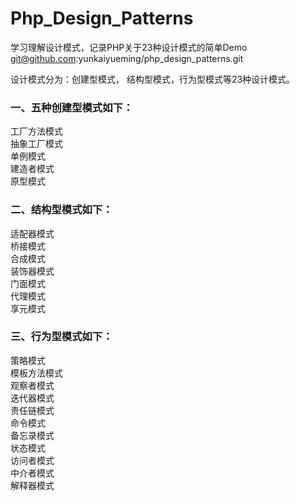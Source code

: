 # Php_Design_Patterns #
学习理解设计模式，记录PHP关于23种设计模式的简单Demo  
git@github.com:yunkaiyueming/php_design_patterns.git

设计模式分为：创建型模式， 结构型模式，行为型模式等23种设计模式。

### 一、五种创建型模式如下：
工厂方法模式   
抽象工厂模式   
单例模式   
建造者模式   
原型模式   

### 二、结构型模式如下：
适配器模式   
桥接模式   
合成模式   
装饰器模式   
门面模式   
代理模式   
享元模式   

### 三、行为型模式如下：
策略模式   
模板方法模式   
观察者模式   
迭代器模式   
责任链模式   
命令模式   
备忘录模式   
状态模式   
访问者模式   
中介者模式   
解释器模式   